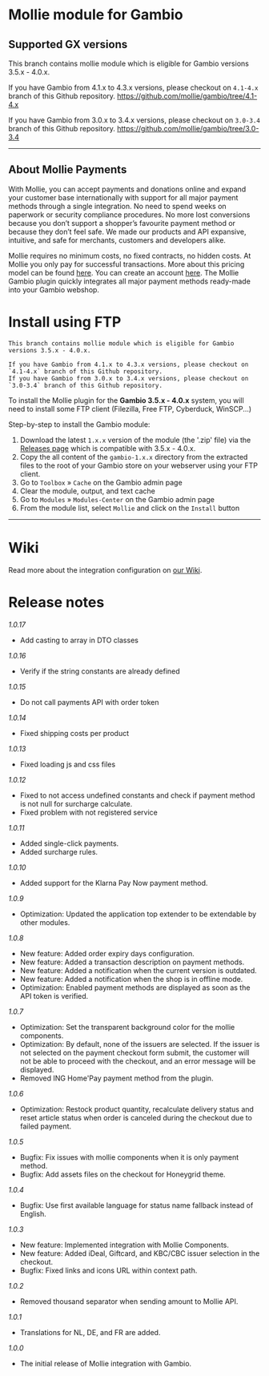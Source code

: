 # Mollie module for Gambio

## Supported GX versions
This branch contains mollie module which is eligible for Gambio versions 3.5.x - 4.0.x. 

If you have Gambio from 4.1.x to 4.3.x versions, please checkout on `4.1-4.x` branch of this Github repository.
https://github.com/mollie/gambio/tree/4.1-4.x

If you have Gambio from 3.0.x to 3.4.x versions, please checkout on `3.0-3.4` branch of this Github repository.
https://github.com/mollie/gambio/tree/3.0-3.4
***

## About Mollie Payments ##
With Mollie, you can accept payments and donations online and expand your customer base internationally with support for all major payment methods through a single integration. No need to spend weeks on paperwork or security compliance procedures. No more lost conversions because you don’t support a shopper’s favourite payment method or because they don’t feel safe. We made our products and API expansive, intuitive, and safe for merchants, customers and developers alike. 

Mollie requires no minimum costs, no fixed contracts, no hidden costs. At Mollie you only pay for successful transactions. More about this pricing model can be found [here](https://www.mollie.com/en/pricing/). You can create an account [here](https://www.mollie.com/dashboard/signup). The Mollie Gambio plugin quickly integrates all major payment methods ready-made into your Gambio webshop.

# Install using FTP
```
This branch contains mollie module which is eligible for Gambio versions 3.5.x - 4.0.x.

If you have Gambio from 4.1.x to 4.3.x versions, please checkout on `4.1-4.x` branch of this Github repository.
If you have Gambio from 3.0.x to 3.4.x versions, please checkout on `3.0-3.4` branch of this Github repository.
```

To install the Mollie plugin for the **Gambio 3.5.x - 4.0.x** system, you will need to install some FTP client (Filezilla, Free FTP, Cyberduck, WinSCP...)

Step-by-step to install the Gambio module:
 1. Download the latest `1.x.x` version  of the module (the '.zip' file) via the [Releases page](https://github.com/mollie/gambio/releases) which is compatible with 3.5.x - 4.0.x.
 2. Copy the all content of the `gambio-1.x.x` directory from the extracted files to the root of your Gambio store on your webserver using your FTP client.
 3. Go to `Toolbox` » `Cache` on the Gambio admin page
 4. Clear the module, output, and text cache
 5. Go to `Modules` » `Modules-Center` on the Gambio admin page
 6. From the module list, select `Mollie` and click on the `Install` button
---

# Wiki

Read more about the integration configuration on [our Wiki](https://github.com/mollie/gambio/wiki).

# Release notes

*1.0.17*
- Add casting to array in DTO classes

*1.0.16*
- Verify if the string constants are already defined

*1.0.15*
- Do not call payments API with order token

*1.0.14*
- Fixed shipping costs per product

*1.0.13*
- Fixed loading js and css files

*1.0.12*
- Fixed to not access undefined constants and check if payment method is not null for surcharge calculate.
- Fixed problem with not registered service

*1.0.11*
- Added single-click payments.
- Added surcharge rules.

*1.0.10*
- Added support for the Klarna Pay Now payment method.

*1.0.9*
- Optimization: Updated the application top extender to be extendable by other modules.

*1.0.8*
- New feature: Added order expiry days configuration.
- New feature: Added a transaction description on payment methods.
- New feature: Added a notification when the current version is outdated.
- New feature: Added a notification when the shop is in offline mode.
- Optimization: Enabled payment methods are displayed as soon as the API token is verified.

*1.0.7*
- Optimization: Set the transparent background color for the mollie components.
- Optimization: By default, none of the issuers are selected. If the issuer is not selected on the payment checkout form submit, the customer will not be able to proceed with the checkout, and an error message will be displayed.
- Removed ING Home'Pay payment method from the plugin.

*1.0.6*
- Optimization: Restock product quantity, recalculate delivery status and reset article status when order is canceled during the checkout due to failed payment.

*1.0.5*
- Bugfix: Fix issues with mollie components when it is only payment method.
- Bugfix: Add assets files on the checkout for Honeygrid theme.

*1.0.4*
- Bugfix: Use first available language for status name fallback instead of English.

*1.0.3*
- New feature: Implemented integration with Mollie Components.
- New feature: Added iDeal, Giftcard, and KBC/CBC issuer selection in the checkout.
- Bugfix: Fixed links and icons URL within context path.

*1.0.2*
- Removed thousand separator when sending amount to Mollie API.

*1.0.1*
- Translations for NL, DE, and FR are added.

*1.0.0*
- The initial release of Mollie integration with Gambio.
